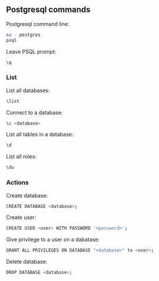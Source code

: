 ## Postgresql commands

Postgresql command line:
```bash
su - postgres
psql
```

Leave PSQL prompt:
```bash
\q
```

### List

List all databases:
```bash
\list
```

Connect to a database:
```bash
\c <database>
```

List all tables in a database:
```bash
\d
```

List all roles:
```bash
\du
```

### Actions

Create database:
```bash
CREATE DATABASE <database>;
```

Create user:
```bash
CREATE USER <user> WITH PASSWORD '<password>';
```

Give privilege to a user on a dabatase:
```bash
GRANT ALL PRIVILEGES ON DATABASE "<database>" to <user>;
```

Delete database:
```bash
DROP DATABASE <database>;
```
